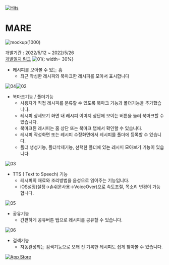 [![Hits](https://hits.seeyoufarm.com/api/count/incr/badge.svg?url=https%3A%2F%2Fgithub.com%2Ffinleykim%2FMARE.git&count_bg=%2379C83D&title_bg=%23555555&icon=&icon_color=%23E7E7E7&title=hits&edge_flat=false)](https://hits.seeyoufarm.com)   

# MARE   
   
![mockup(1000)](http://finley.dothome.co.kr/git/mareHeader.png)   
   
개발기간 : 2022/5/12 ~ 2022/5/26   
[개발일지 링크](https://www.notion.so/d88d8f133854451da797b6e580ca4075?v=67e8024370ef4dfbbf551ef1feb37dae) 
![01](http://finley.dothome.co.kr/git/01.png){: width= 30%}
* 레시피를 모아볼 수 있는 홈   
   * 최근 작성한 레시피와 북마크한 레시피를 모아서 표시합니다   
   
![04](http://finley.dothome.co.kr/git/04.png)![02](http://finley.dothome.co.kr/git/02.png)   
* 북마크기능 / 폴더기능   
   * 사용자가 직접 레시피를 분류할 수 있도록 북마크 기능과 폴더기능을 추가했습니다.   
   * 레시피 상세보기 화면 내 레시피 이미지 상단에 보이는 버튼을 눌러 북마크할 수 있습니다.   
   * 북마크된 레시피는 홈 상단 또는 북마크 탭에서 확인할 수 있습니다.   
   * 레시피 작성화면 또는 레시피 수정화면에서 레시피를 폴더에 등록할 수 있습니다.   
   * 폴더 생성기능, 폴더삭제기능, 선택한 폴더에 있는 레시피 모아보기 기능이 있습니다.    
        
![03](http://finley.dothome.co.kr/git/03.png)
* TTS ( Text to Speech) 기능   
   * 레시피의 재료와 조리방법을 음성으로 읽어주는 기능입니다.   
   * iOS설정(설정→손쉬운사용→VoiceOver)으로 속도조절, 목소리 변경이 가능합니다.   
    
![05](http://finley.dothome.co.kr/git/05.png)
* 공유기능   
   * 간편하게 공유버튼 탭으로 레시피를 공유할 수 있습니다.   
   
![06](http://finley.dothome.co.kr/git/06.png)
* 검색기능   
   * 자동완성되는 검색기능으로 오래 전 기록한 레시피도 쉽게 찾아볼 수 있습니다.   
   
 
   
[![App Store](https://img.shields.io/badge/App_Store-0D96F6?style=for-the-badge&logo=app-store&logoColor=white)](https://apps.apple.com/kr/app/mare/id1626776730)
